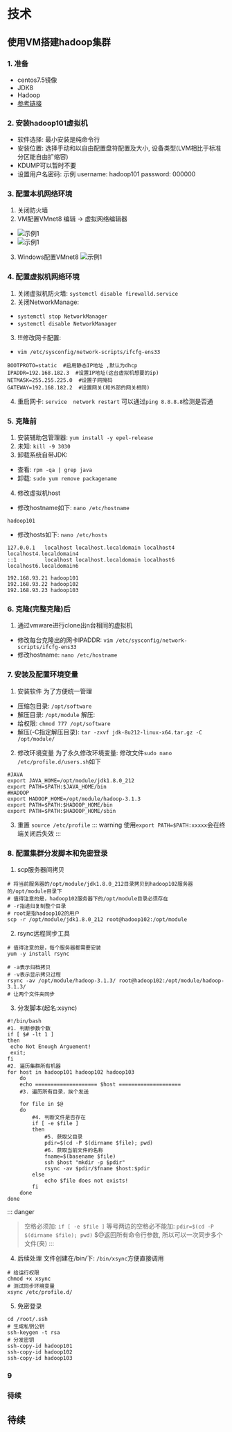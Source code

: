 # 技术

## 使用VM搭建hadoop集群

### 1. 准备

- centos7.5镜像
- JDK8
- Hadoop
- [参考链接](https://www.cnblogs.com/aeolian/p/8882790.html)

### 2. 安装hadoop101虚拟机

- 软件选择: 最小安装是纯命令行
- 安装位置: 选择手动和以自由配置盘符配置及大小, 设备类型(LVM相比于标准分区能自由扩缩容)
- KDUMP可以暂时不要
- 设置用户名密码: 示例 username: hadoop101 password: 000000

### 3. 配置本机网络环境

1. 关闭防火墙
2. VM配置VMnet8
编辑 -> 虚拟网络编辑器

- ![示例1](/assets/img/otherhadoop1.png)
- ![示例1](/assets/img/otherhadoop2.png)

3. Windows配置VMnet8
![示例1](/assets/img/otherhadoop3.png)

### 4. 配置虚拟机网络环境

1. 关闭虚拟机防火墙: `systemctl disable firewalld.service`
2. 关闭NetworkManage:

- `systemctl stop NetworkManager`
- `systemctl disable NetworkManager`

3. !!!修改网卡配置:

- `vim /etc/sysconfig/network-scripts/ifcfg-ens33`

```
BOOTPROTO=static  #启用静态IP地址 ,默认为dhcp
IPADDR=192.168.182.3  #设置IP地址(这台虚拟机想要的ip)
NETMASK=255.255.225.0  #设置子网掩码
GATEWAY=192.168.182.2  #设置网关(和外部的网关相同)
```

4. 重启网卡: `service  network restart`
可以通过`ping 8.8.8.8`检测是否通

### 5. 克隆前

1. 安装辅助包管理器: `yum install -y epel-release`
2. 未知: `kill -9 3030`
3. 卸载系统自带JDK:

- 查看: `rpm -qa | grep java`
- 卸载: `sudo yum remove packagename`

4. 修改虚拟机host

- 修改hostname如下: `nano /etc/hostname`

```
hadoop101
```

- 修改hosts如下: `nano /etc/hosts`

```
127.0.0.1   localhost localhost.localdomain localhost4 localhost4.localdomain4
::1         localhost localhost.localdomain localhost6 localhost6.localdomain6

192.168.93.21 hadoop101
192.168.93.22 hadoop102
192.168.93.23 hadoop103
```

### 6. 克隆(完整克隆)后

1. 通过vmware进行clone出n台相同的虚拟机

- 修改每台克隆出的网卡IPADDR: `vim /etc/sysconfig/network-scripts/ifcfg-ens33`
- 修改hostname: `nano /etc/hostname`

### 7. 安装及配置环境变量

1. 安装软件
为了方便统一管理

- 压缩包目录: `/opt/software`
- 解压目录: `/opt/module`
解压:
- 给权限: `chmod 777 /opt/software`
- 解压(-C指定解压目录): `tar -zxvf jdk-8u212-linux-x64.tar.gz -C /opt/module/`

2. 修改环境变量
为了永久修改环境变量: 修改文件`sudo nano /etc/profile.d/users.sh`如下

```shell
#JAVA
export JAVA_HOME=/opt/module/jdk1.8.0_212
export PATH=$PATH:$JAVA_HOME/bin
#HADOOP
export HADOOP_HOME=/opt/module/hadoop-3.1.3
export PATH=$PATH:$HADOOP_HOME/bin
export PATH=$PATH:$HADOOP_HOME/sbin
```

3. 重置
`source /etc/profile`
::: warning
使用`export PATH=$PATH:xxxxx`会在终端关闭后失效
:::

### 8. 配置集群分发脚本和免密登录

1. scp服务器间拷贝

```shell
# 将当前服务器的/opt/module/jdk1.8.0_212目录拷贝到hadoop102服务器的/opt/module目录下
# 值得注意的是，hadoop102服务器下的/opt/module目录必须存在
# -r指递归复制整个目录
# root是指hadoop102的用户
scp -r /opt/module/jdk1.8.0_212 root@hadoop102:/opt/module
```

2. rsync远程同步工具

```shell
# 值得注意的是，每个服务器都需要安装
yum -y install rsync

# -a表示归档拷贝
# -v表示显示拷贝过程
rsync -av /opt/module/hadoop-3.1.3/ root@hadoop102:/opt/module/hadoop-3.1.3/
# 让两个文件夹同步
```

3. 分发脚本(起名:xsync)

```shell
#!/bin/bash
#1. 判断参数个数
if [ $# -lt 1 ]
then
 echo Not Enough Arguement!
 exit;
fi
#2. 遍历集群所有机器
for host in hadoop101 hadoop102 hadoop103
    do
    echo ==================== $host ====================
    #3. 遍历所有目录，挨个发送

    for file in $@
    do
        #4. 判断文件是否存在
        if [ -e $file ]
        then
            #5. 获取父目录
            pdir=$(cd -P $(dirname $file); pwd)
            #6. 获取当前文件的名称
            fname=$(basename $file)
            ssh $host "mkdir -p $pdir"
            rsync -av $pdir/$fname $host:$pdir
        else
            echo $file does not exists!
        fi
    done
done
```

::: danger
>空格必须加: `if [ -e $file ]`
>等号两边的空格必不能加: `pdir=$(cd -P $(dirname $file); pwd)`
>$@返回所有命令行参数, 所以可以一次同步多个文件(夹)
:::

4. 后续处理
文件创建在/bin/下: `/bin/xsync`方便直接调用

```shell
# 给运行权限
chmod +x xsync
# 测试同步环境变量
xsync /etc/profile.d/
```

5. 免密登录

```shell
cd /root/.ssh
# 生成私钥公钥
ssh-keygen -t rsa
# 分发密钥
ssh-copy-id hadoop101
ssh-copy-id hadoop102
ssh-copy-id hadoop103
```

### 9

### 待续

## 待续
